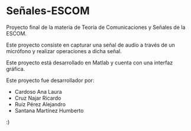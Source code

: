 # Señales-ESCOM
Proyecto final de la materia de Teoría de Comunicaciones y Señales de la ESCOM.

Este proyecto consiste en capturar una señal de audio a través de un micrófono y realizar operaciones a dicha señal.

Este proyecto está desarrollado en Matlab y cuenta con una interfaz gráfica.

Este proyecto fue desarrollador por:

- Cardoso Ana Laura
- Cruz Najar Ricardo
- Ruíz Pérez Alejandro
- Santana Martínez Humberto

:) 
